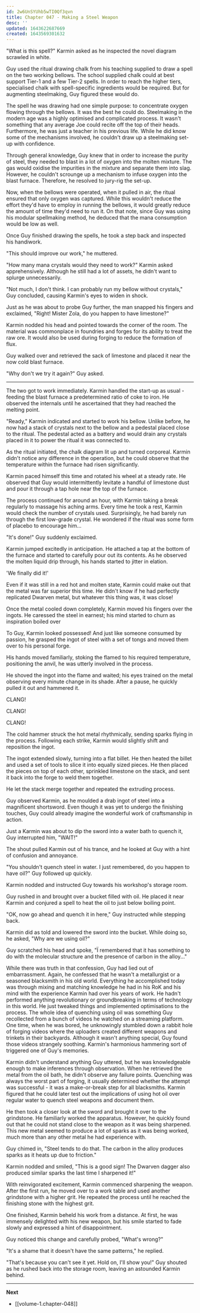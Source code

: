 ```yaml
---
id: 2w6UnSYUhb5wTI0Qf3qvn
title: Chapter 047 - Making a Steel Weapon
desc: ''
updated: 1643622687669
created: 1643569301632
---
```


"What is this spell?" Karmin asked as he inspected the novel diagram scrawled in white.

Guy used the ritual drawing chalk from his teaching supplied to draw a spell on the two working bellows. The school supplied chalk could at best support Tier-1 and a few Tier-2 spells. In order to reach the higher tiers, specialised chalk with spell-specific ingredients would be required. But for augmenting steelmaking, Guy figured these would do.

The spell he was drawing had one simple purpose: to concentrate oxygen flowing through the bellows. It was the best he could do. Steelmaking in the modern age was a highly optimised and complicated process. It wasn't something that any average Joe could recite off the top of their heads. Furthermore, he was just a teacher in his previous life. While he did know some of the mechanisms involved, he couldn't draw up a steelmaking set-up with confidence.

Through general knowledge, Guy knew that in order to increase the purity of steel, they needed to blast in a lot of oxygen into the molten mixture. The gas would oxidise the impurities in the mixture and separate them into slag. However, he couldn't scrounge up a mechanism to infuse oxygen into the blast furnace. Therefore, he resolved to jury-rig the set-up.

Now, when the bellows were operated, when it pulled in air, the ritual ensured that only oxygen was captured. While this wouldn't reduce the effort they'd have to employ in running the bellows, it would greatly reduce the amount of time they'd need to run it. On that note, since Guy was using his modular spellmaking method, he deduced that the mana consumption would be low as well.

Once Guy finished drawing the spells, he took a step back and inspected his handiwork.

"This should improve our work," he muttered.

"How many mana crystals would they need to work?" Karmin asked apprehensively. Although he still had a lot of assets, he didn't want to splurge unnecessarily.

"Not much, I don't think. I can probably run my bellow without crystals," Guy concluded, causing Karmin's eyes to widen in shock.

Just as he was about to probe Guy further, the man snapped his fingers and exclaimed, "Right! Mister Zola, do you happen to have limestone?"

Karmin nodded his head and pointed towards the corner of the room. The material was commonplace in foundries and forges for its ability to treat the raw ore. It would also be used during forging to reduce the formation of flux.

Guy walked over and retrieved the sack of limestone and placed it near the now cold blast furnace.

"Why don't we try it again?" Guy asked.

____

The two got to work immediately. Karmin handled the start-up as usual - feeding the blast furnace a predetermined ratio of coke to iron. He observed the internals until he ascertained that they had reached the melting point.

"Ready," Karmin indicated and started to work his bellow. Unlike before, he now had a stack of crystals next to the bellow and a pedestal placed close to the ritual. The pedestal acted as a battery and would drain any crystals placed in it to power the ritual it was connected to.

As the ritual initiated, the chalk diagram lit up and turned corporeal. Karmin didn't notice any difference in the operation, but he could observe that the temperature within the furnace had risen significantly.

Karmin paced himself this time and rotated his wheel at a steady rate. He observed that Guy would intermittently levitate a handful of limestone dust and pour it through a tap hole near the top of the furnace.

The process continued for around an hour, with Karmin taking a break regularly to massage his aching arms. Every time he took a rest, Karmin would check the number of crystals used. Surprisingly, he had barely run through the first low-grade crystal. He wondered if the ritual was some form of placebo to encourage him...

"It's done!" Guy suddenly exclaimed.

Karmin jumped excitedly in anticipation. He attached a tap at the bottom of the furnace and started to carefully pour out its contents. As he observed the molten liquid drip through, his hands started to jitter in elation.

'We finally did it!'

Even if it was still in a red hot and molten state, Karmin could make out that the metal was far superior this time. He didn't know if he had perfectly replicated Dwarven metal, but whatever this thing was, it was close!

Once the metal cooled down completely, Karmin moved his fingers over the ingots. He caressed the steel in earnest; his mind started to churn as inspiration boiled over

To Guy, Karmin looked possessed! And just like someone consumed by passion, he grasped the ingot of steel with a set of tongs and moved them over to his personal forge.

His hands moved familiarly, stoking the flamed to his required temperature, positioning the anvil, he was utterly involved in the process.

He shoved the ingot into the flame and waited; his eyes trained on the metal observing every minute change in its shade. After a pause, he quickly pulled it out and hammered it.

CLANG!

CLANG!

CLANG!

The cold hammer struck the hot metal rhythmically, sending sparks flying in the process. Following each strike, Karmin would slightly shift and reposition the ingot.

The ingot extended slowly, turning into a flat billet. He then heated the billet and used a set of tools to slice it into equally sized pieces. He then placed the pieces on top of each other, sprinkled limestone on the stack, and sent it back into the forge to weld them together.

He let the stack merge together and repeated the extruding process.

Guy observed Karmin, as he moulded a drab ingot of steel into a magnificent shortsword. Even though it was yet to undergo the finishing touches, Guy could already imagine the wonderful work of craftsmanship in action.

Just a Karmin was about to dip the sword into a water bath to quench it, Guy interrupted him, "WAIT!"

The shout pulled Karmin out of his trance, and he looked at Guy with a hint of confusion and annoyance.

"You shouldn't quench steel in water. I just remembered, do you happen to have oil?" Guy followed up quickly.

Karmin nodded and instructed Guy towards his workshop's storage room.

Guy rushed in and brought over a bucket filled with oil. He placed it near Karmin and conjured a spell to heat the oil to just below boiling point.

"OK, now go ahead and quench it in here," Guy instructed while stepping back.

Karmin did as told and lowered the sword into the bucket. While doing so, he asked, "Why are we using oil?"

Guy scratched his head and spoke, "Ï remembered that it has something to do with the molecular structure and the presence of carbon in the alloy..."

While there was truth in that confession, Guy had lied out of embarrassment. Again, he confessed that he wasn't a metallurgist or a seasoned blacksmith in his old world. Everything he accomplished today was through mixing and matching knowledge he had in his RoK and his mind with the experience Karmin had over his years of work. He hadn't performed anything revolutionary or groundbreaking in terms of technology in this world. He just tweaked things and implemented optimisations to the process. The whole idea of quenching using oil was something Guy recollected from a bunch of videos he watched on a streaming platform. One time, when he was bored, he unknowingly stumbled down a rabbit hole of forging videos where the uploaders created different weapons and trinkets in their backyards. Although it wasn't anything special, Guy found those videos strangely soothing. Karmin's harmonious hammering sort of triggered one of Guy's memories.

Karmin didn't understand anything Guy uttered, but he was knowledgeable enough to make inferences through observation. When he retrieved the metal from the oil bath, he didn't observe any failure points. Quenching was always the worst part of forging, it usually determined whether the attempt was successful - it was a make-or-break step for all blacksmiths. Karmin figured that he could later test out the implications of using hot oil over regular water to quench steel weapons and document them.

He then took a closer look at the sword and brought it over to the grindstone. He familiarly worked the apparatus. However, he quickly found out that he could not stand close to the weapon as it was being sharpened. This new metal seemed to produce a lot of sparks as it was being worked, much more than any other metal he had experience with.

Guy chimed in, "Steel tends to do that. The carbon in the alloy produces sparks as it heats up due to friction."

Karmin nodded and smiled, "This is a good sign! The Dwarven dagger also produced similar sparks the last time I sharpened it!"

With reinvigorated excitement, Karmin commenced sharpening the weapon. After the first run, he moved over to a work table and used another grindstone with a higher grit. He repeated the process until he reached the finishing stone with the highest grit.

One finished, Karmin beheld his work from a distance. At first, he was immensely delighted with his new weapon, but his smile started to fade slowly and expressed a hint of disappointment.

Guy noticed this change and carefully probed, "What's wrong?"

"It's a shame that it doesn't have the same patterns," he replied.

"That's because you can't see it yet. Hold on, I'll show you!" Guy shouted as he rushed back into the storage room, leaving an astounded Karmin behind.

____

**Next**
* [[volume-1.chapter-048]]